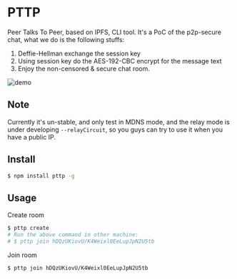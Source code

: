 # PTTP
Peer Talks To Peer, based on IPFS, CLI tool.
It's a PoC of the p2p-secure chat, what we do is the following stuffs:
1. Deffie-Hellman exchange the session key
2. Using session key do the AES-192-CBC encrypt for the message text
3. Enjoy the non-censored & secure chat room.

![demo](https://user-images.githubusercontent.com/26633162/121899103-ad1a5e00-cd56-11eb-87a0-8a0df6b2cbe6.gif)


## Note
Currently it's un-stable, and only test in MDNS mode, and the relay mode is under developing `--relayCircuit`, so you guys can try to use it when you have a public IP.

## Install

```sh
$ npm install pttp -g
```

## Usage

Create room
```sh
$ pttp create 
# Run the above command in other machine:
# $ pttp join hDQzUKiovU/K4Weixl0EeLupJpN2U5tb
```

Join room
```sh
$ pttp join hDQzUKiovU/K4Weixl0EeLupJpN2U5tb
```
